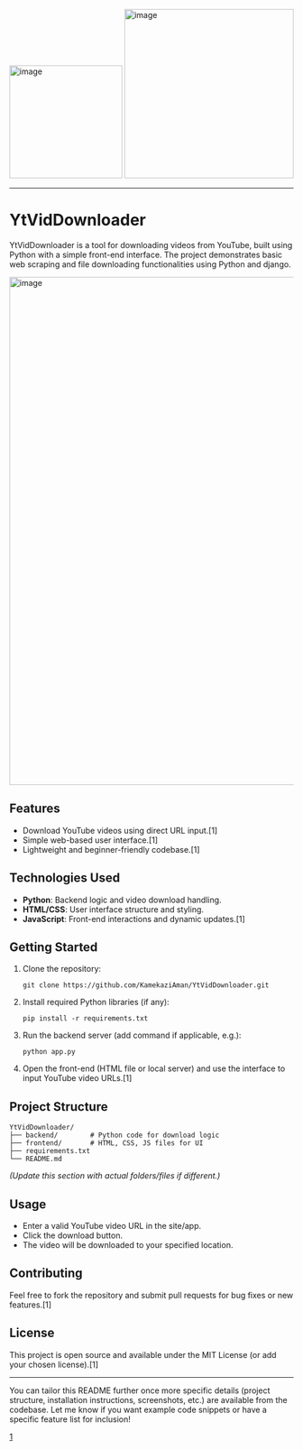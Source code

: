 <img width="200" height="200" alt="image" src="https://github.com/user-attachments/assets/a948fe2a-816e-4db0-9ae9-9b5ed35aa98d" />   <img width="300" height="300" alt="image" src="https://github.com/user-attachments/assets/26fd6749-58fc-46c6-a35b-23a4b34a16de" />


***

# YtVidDownloader

YtVidDownloader is a tool for downloading videos from YouTube, built using Python with a simple front-end interface. The project demonstrates basic web scraping and file downloading functionalities using Python and django.

<img width="1919" height="901" alt="image" src="https://github.com/user-attachments/assets/e91cdbe2-a0b7-441d-85d4-5054e742e32f" />


## Features

- Download YouTube videos using direct URL input.[1]
- Simple web-based user interface.[1]
- Lightweight and beginner-friendly codebase.[1]

## Technologies Used

- **Python**: Backend logic and video download handling.
- **HTML/CSS**: User interface structure and styling.
- **JavaScript**: Front-end interactions and dynamic updates.[1]

## Getting Started

1. Clone the repository:
   ```
   git clone https://github.com/KamekaziAman/YtVidDownloader.git
   ```
2. Install required Python libraries (if any):
   ```
   pip install -r requirements.txt
   ```
3. Run the backend server (add command if applicable, e.g.):
   ```
   python app.py
   ```
4. Open the front-end (HTML file or local server) and use the interface to input YouTube video URLs.[1]

## Project Structure

```
YtVidDownloader/
├── backend/        # Python code for download logic
├── frontend/       # HTML, CSS, JS files for UI
├── requirements.txt
└── README.md
```
*(Update this section with actual folders/files if different.)*

## Usage

- Enter a valid YouTube video URL in the site/app.
- Click the download button.
- The video will be downloaded to your specified location.

## Contributing

Feel free to fork the repository and submit pull requests for bug fixes or new features.[1]

## License

This project is open source and available under the MIT License (or add your chosen license).[1]

***

You can tailor this README further once more specific details (project structure, installation instructions, screenshots, etc.) are available from the codebase. Let me know if you want example code snippets or have a specific feature list for inclusion!

[1](https://github.com/KamekaziAman/YtVidDownloader)
